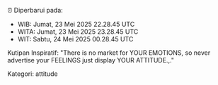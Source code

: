 ⏰ Diperbarui pada:
- WIB: Jumat, 23 Mei 2025 22.28.45 UTC
- WITA: Jumat, 23 Mei 2025 23.28.45 UTC
- WIT: Sabtu, 24 Mei 2025 00.28.45 UTC

Kutipan Inspiratif:
"There is no market for YOUR EMOTIONS, so never advertise your FEELINGS just display YOUR ATTITUDE.,."


Kategori: attitude


